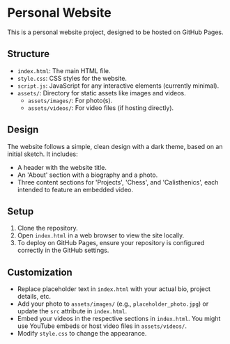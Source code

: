 # Personal Website

This is a personal website project, designed to be hosted on GitHub Pages.

## Structure

- `index.html`: The main HTML file.
- `style.css`: CSS styles for the website.
- `script.js`: JavaScript for any interactive elements (currently minimal).
- `assets/`: Directory for static assets like images and videos.
  - `assets/images/`: For photo(s).
  - `assets/videos/`: For video files (if hosting directly).

## Design

The website follows a simple, clean design with a dark theme, based on an initial sketch. It includes:
- A header with the website title.
- An 'About' section with a biography and a photo.
- Three content sections for 'Projects', 'Chess', and 'Calisthenics', each intended to feature an embedded video.

## Setup

1. Clone the repository.
2. Open `index.html` in a web browser to view the site locally.
3. To deploy on GitHub Pages, ensure your repository is configured correctly in the GitHub settings.

## Customization

- Replace placeholder text in `index.html` with your actual bio, project details, etc.
- Add your photo to `assets/images/` (e.g., `placeholder_photo.jpg`) or update the `src` attribute in `index.html`.
- Embed your videos in the respective sections in `index.html`. You might use YouTube embeds or host video files in `assets/videos/`.
- Modify `style.css` to change the appearance.
